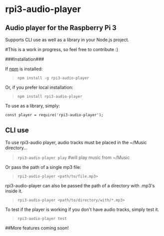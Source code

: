 # rpi3-audio-player 
## Audio player for the Raspberry Pi 3 

Supports CLI use as well as a library in your Node.js project.

#This is a work in progress, so feel free to contribute :)

###Installation###

If [npm](npmjs.com) is installed:
> `npm install -g rpi3-audio-player`

Or, if you prefer local installation:
> `npm install rpi3-audio-player`

To use as a library, simply:

``` 
const player = require('rpi3-audio-player');
```

## CLI use

To use rpi3-audio player, audio tracks must be placed in the ~/Music directory...

> `rpi3-audio-player play` #will play music from ~/Music

Or pass the path of a single mp3 file:

> `rpi3-audio-player <path/to/file.mp3>`

rpi3-audio-player can also be passed the path of a directory with .mp3's inside it.

> `rpi3-audio-player <path/to/directory/with/*.mp3>`

To test if the player is working if you don't have audio tracks, simply test it.

> `rpi3-audio-player test`

##More features coming soon!